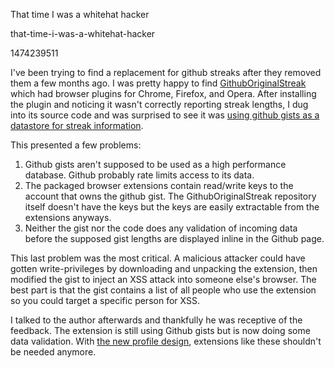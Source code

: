 That time I was a whitehat hacker

that-time-i-was-a-whitehat-hacker

1474239511

I've been trying to find a replacement for github streaks after they removed
them a few months ago.  I was pretty happy to find
[GithubOriginalStreak](https://github.com/Naramsim/GithubOriginalStreak) which
had browser plugins for Chrome, Firefox, and Opera.  After installing the plugin and
noticing it wasn't correctly reporting streak lengths, I dug into its source
code and was surprised to see it was [using github gists as a datastore for
streak information](https://github.com/Naramsim/GithubOriginalStreak/blob/1161133560347f7986d427052ce2011c32127bfb/src/store.js).

This presented a few problems:

1.  Github gists aren't supposed to be used as a high performance database.
Github probably rate limits access to its data.
2.  The packaged browser extensions contain read/write keys to the account that
owns the github gist.  The GithubOriginalStreak repository itself doesn't have
the keys but the keys are easily extractable from the extensions anyways.
3.  Neither the gist nor the code does any validation of incoming data before
the supposed gist lengths are displayed inline in the Github page.

This last problem was the most critical.  A malicious attacker could have
gotten write-privileges by downloading and unpacking the extension, then
modified the gist to inject an XSS attack into someone else's browser.  The
best part is that the gist contains a list of all people who use the
extension so you could target a specific person for XSS.

I talked to the author afterwards and thankfully he was receptive of the
feedback.  The extension is still using Github gists but is now doing some
data validation.  With [the new profile design](https://github.com/blog/2256-a-whole-new-github-universe-announcing-new-tools-forums-and-features),
extensions like these shouldn't be needed anymore.
